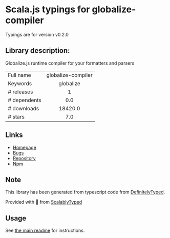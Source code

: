 
# Scala.js typings for globalize-compiler

Typings are for version v0.2.0

## Library description:
Globalize.js runtime compiler for your formatters and parsers

|                    |                 |
| ------------------ | :-------------: |
| Full name          | globalize-compiler |
| Keywords           | globalize |
| # releases         | 1 |
| # dependents       | 0.0 |
| # downloads        | 18420.0 |
| # stars            | 7.0 |

## Links
- [Homepage](https://github.com/globalizejs/globalize-compiler)
- [Bugs](https://github.com/globalizejs/globalize-compiler/issues)
- [Repository](https://github.com/globalizejs/globalize-compiler)
- [Npm](https://www.npmjs.com/package/globalize-compiler)
    


## Note
This library has been generated from typescript code from [DefinitelyTyped](https://definitelytyped.org).

Provided with :purple_heart: from [ScalablyTyped](https://github.com/oyvindberg/ScalablyTyped)

## Usage
See [the main readme](../../readme.md) for instructions.


